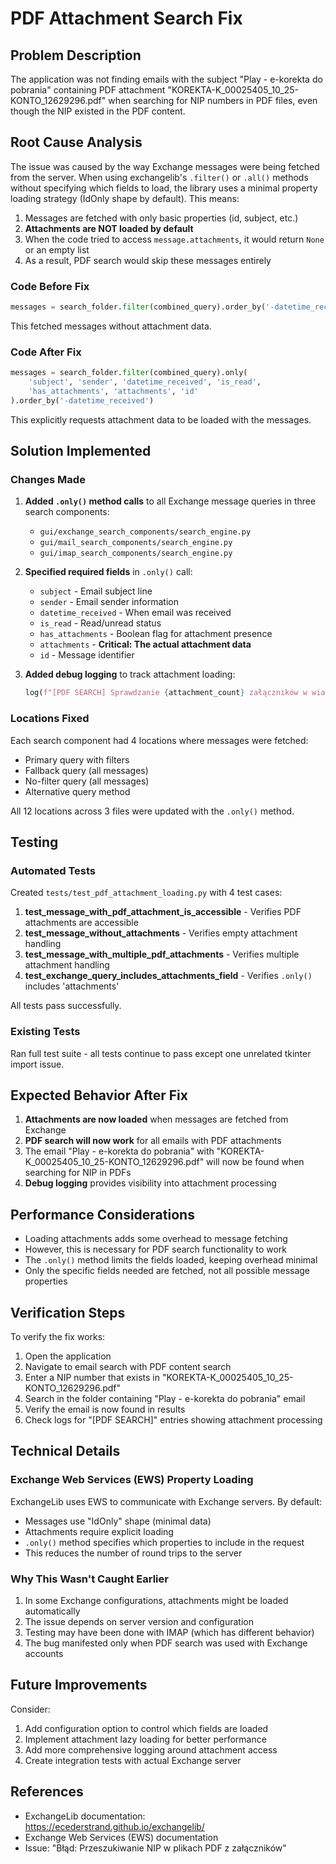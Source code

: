 # PDF Attachment Search Fix

## Problem Description

The application was not finding emails with the subject "Play - e-korekta do pobrania" containing PDF attachment "KOREKTA-K_00025405_10_25-KONTO_12629296.pdf" when searching for NIP numbers in PDF files, even though the NIP existed in the PDF content.

## Root Cause Analysis

The issue was caused by the way Exchange messages were being fetched from the server. When using exchangelib's `.filter()` or `.all()` methods without specifying which fields to load, the library uses a minimal property loading strategy (IdOnly shape by default). This means:

1. Messages are fetched with only basic properties (id, subject, etc.)
2. **Attachments are NOT loaded by default**
3. When the code tried to access `message.attachments`, it would return `None` or an empty list
4. As a result, PDF search would skip these messages entirely

### Code Before Fix

```python
messages = search_folder.filter(combined_query).order_by('-datetime_received')
```

This fetched messages without attachment data.

### Code After Fix

```python
messages = search_folder.filter(combined_query).only(
    'subject', 'sender', 'datetime_received', 'is_read', 
    'has_attachments', 'attachments', 'id'
).order_by('-datetime_received')
```

This explicitly requests attachment data to be loaded with the messages.

## Solution Implemented

### Changes Made

1. **Added `.only()` method calls** to all Exchange message queries in three search components:
   - `gui/exchange_search_components/search_engine.py`
   - `gui/mail_search_components/search_engine.py`
   - `gui/imap_search_components/search_engine.py`

2. **Specified required fields** in `.only()` call:
   - `subject` - Email subject line
   - `sender` - Email sender information
   - `datetime_received` - When email was received
   - `is_read` - Read/unread status
   - `has_attachments` - Boolean flag for attachment presence
   - `attachments` - **Critical: The actual attachment data**
   - `id` - Message identifier

3. **Added debug logging** to track attachment loading:
   ```python
   log(f"[PDF SEARCH] Sprawdzanie {attachment_count} załączników w wiadomości: {message.subject[:50]}...")
   ```

### Locations Fixed

Each search component had 4 locations where messages were fetched:
- Primary query with filters
- Fallback query (all messages)
- No-filter query (all messages)
- Alternative query method

All 12 locations across 3 files were updated with the `.only()` method.

## Testing

### Automated Tests

Created `tests/test_pdf_attachment_loading.py` with 4 test cases:

1. **test_message_with_pdf_attachment_is_accessible** - Verifies PDF attachments are accessible
2. **test_message_without_attachments** - Verifies empty attachment handling
3. **test_message_with_multiple_pdf_attachments** - Verifies multiple attachment handling
4. **test_exchange_query_includes_attachments_field** - Verifies `.only()` includes 'attachments'

All tests pass successfully.

### Existing Tests

Ran full test suite - all tests continue to pass except one unrelated tkinter import issue.

## Expected Behavior After Fix

1. **Attachments are now loaded** when messages are fetched from Exchange
2. **PDF search will now work** for all emails with PDF attachments
3. The email "Play - e-korekta do pobrania" with "KOREKTA-K_00025405_10_25-KONTO_12629296.pdf" will now be found when searching for NIP in PDFs
4. **Debug logging** provides visibility into attachment processing

## Performance Considerations

- Loading attachments adds some overhead to message fetching
- However, this is necessary for PDF search functionality to work
- The `.only()` method limits the fields loaded, keeping overhead minimal
- Only the specific fields needed are fetched, not all possible message properties

## Verification Steps

To verify the fix works:

1. Open the application
2. Navigate to email search with PDF content search
3. Enter a NIP number that exists in "KOREKTA-K_00025405_10_25-KONTO_12629296.pdf"
4. Search in the folder containing "Play - e-korekta do pobrania" email
5. Verify the email is now found in results
6. Check logs for "[PDF SEARCH]" entries showing attachment processing

## Technical Details

### Exchange Web Services (EWS) Property Loading

ExchangeLib uses EWS to communicate with Exchange servers. By default:
- Messages use "IdOnly" shape (minimal data)
- Attachments require explicit loading
- `.only()` method specifies which properties to include in the request
- This reduces the number of round trips to the server

### Why This Wasn't Caught Earlier

1. In some Exchange configurations, attachments might be loaded automatically
2. The issue depends on server version and configuration
3. Testing may have been done with IMAP (which has different behavior)
4. The bug manifested only when PDF search was used with Exchange accounts

## Future Improvements

Consider:
1. Add configuration option to control which fields are loaded
2. Implement attachment lazy loading for better performance
3. Add more comprehensive logging around attachment access
4. Create integration tests with actual Exchange server

## References

- ExchangeLib documentation: https://ecederstrand.github.io/exchangelib/
- Exchange Web Services (EWS) documentation
- Issue: "Błąd: Przeszukiwanie NIP w plikach PDF z załączników"
